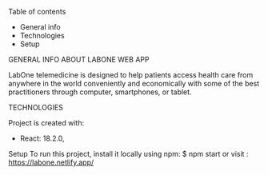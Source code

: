 Table of contents
* General info
* Technologies
* Setup


GENERAL INFO ABOUT LABONE WEB APP

LabOne telemedicine is designed to help patients access health care from anywhere in the world conveniently and economically with some of the best practitioners 
through computer, smartphones, or tablet.

TECHNOLOGIES

Project is created with:
* React: 18.2.0,

Setup
To run this project, install it locally using npm:
$ npm start
or visit : https://labone.netlify.app/
